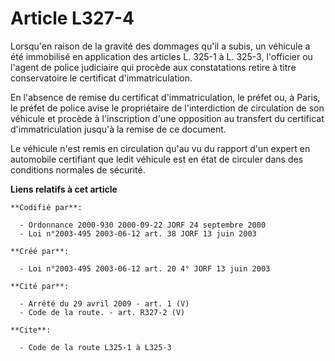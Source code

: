 # Article L327-4

Lorsqu'en raison de la gravité des dommages qu'il a subis, un véhicule a été immobilisé en application des articles L. 325-1
à L. 325-3, l'officier ou l'agent de police judiciaire qui procède aux constatations retire à titre conservatoire le
certificat d'immatriculation.

En l'absence de remise du certificat d'immatriculation, le préfet ou, à Paris, le préfet de police avise le propriétaire de
l'interdiction de circulation de son véhicule et procède à l'inscription d'une opposition au transfert du certificat
d'immatriculation jusqu'à la remise de ce document.

Le véhicule n'est remis en circulation qu'au vu du rapport d'un expert en automobile certifiant que ledit véhicule est en
état de circuler dans des conditions normales de sécurité.

**Liens relatifs à cet article**

	**Codifié par**:

	  - Ordonnance 2000-930 2000-09-22 JORF 24 septembre 2000
	  - Loi n°2003-495 2003-06-12 art. 38 JORF 13 juin 2003

	**Créé par**:

	  - Loi n°2003-495 2003-06-12 art. 20 4° JORF 13 juin 2003

	**Cité par**:

	  - Arrêté du 29 avril 2009 - art. 1 (V)
	  - Code de la route. - art. R327-2 (V)

	**Cite**:

	  - Code de la route L325-1 à L325-3
